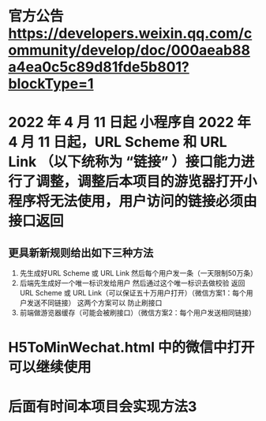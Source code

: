 # 官方公告 https://developers.weixin.qq.com/community/develop/doc/000aeab88a4ea0c5c89d81fde5b801?blockType=1
# 2022 年 4 月 11 日起 小程序自 2022 年 4 月 11 日起，URL Scheme 和 URL Link （以下统称为 “链接” ）接口能力进行了调整，调整后本项目的游览器打开小程序将无法使用，用户访问的链接必须由接口返回

## 更具新新规则给出如下三种方法

1. 先生成好URL Scheme 或 URL Link  然后每个用户发一条（一天限制50万条）
2. 后端先生成好一个唯一标识发给用户 然后通过这个唯一标识去做校验 返回URL Scheme 或 URL Link（可以保证五十万用户打开）（微信方案1：每个用户发送不同链接）
 这两个方案可以 防止刷接口
3. 前端做游览器缓存（可能会被刷接口）（微信方案2：每个用户发送相同链接）
# H5ToMinWechat.html 中的微信中打开可以继续使用

# 后面有时间本项目会实现方法3